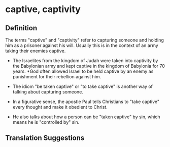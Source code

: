 # captive, captivity

## Definition

The terms "captive" and "captivity" refer to capturing someone and holding him as a prisoner against his will. Usually this is in the context of an army taking their enemies captive.

* The Israelites from the kingdom of Judah were taken into captivity by the Babylonian army and kept captive in the kingdom of Babylonia for 70 years.
  *God often allowed Israel to be held captive by an enemy as punishment for their rebellion against him.

* The idiom "be taken captive" or "to take captive" is another way of talking about capturing someone.
* In a figurative sense, the apostle Paul tells Christians to "take captive" every thought and make it obedient to Christ.
* He also talks about how a person can be "taken captive" by sin, which means he is "controlled by" sin.


## Translation Suggestions